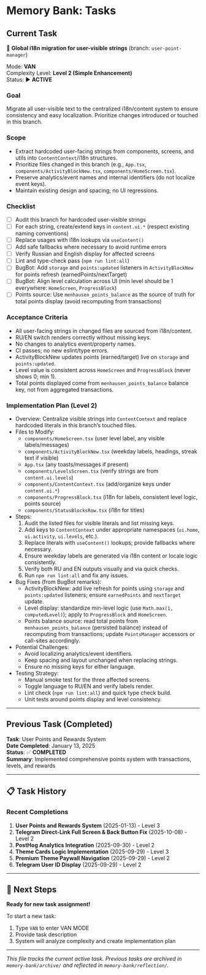 # Memory Bank: Tasks

## Current Task
🎯 **Global i18n migration for user-visible strings** (branch: `user-point-manager`)

Mode: **VAN**  
Complexity Level: **Level 2 (Simple Enhancement)**  
Status: ▶️ **ACTIVE**

### Goal
Migrate all user-visible text to the centralized i18n/content system to ensure consistency and easy localization. Prioritize changes introduced or touched in this branch.

### Scope
- Extract hardcoded user-facing strings from components, screens, and utils into `ContentContext`/i18n structures.
- Prioritize files changed in this branch (e.g., `App.tsx`, `components/ActivityBlockNew.tsx`, `components/HomeScreen.tsx`).
- Preserve analytics/event names and internal identifiers (do not localize event keys).
- Maintain existing design and spacing; no UI regressions.

### Checklist
- [ ] Audit this branch for hardcoded user-visible strings
- [ ] For each string, create/extend keys in `content.ui.*` (respect existing naming conventions)
- [ ] Replace usages with i18n lookups via `useContent()`
- [ ] Add safe fallbacks where necessary to avoid runtime errors
- [ ] Verify Russian and English display for affected screens
- [ ] Lint and type-check pass (`npm run lint:all`)
- [ ] BugBot: Add `storage` and `points:updated` listeners in `ActivityBlockNew` for points refresh (earnedPoints/nextTarget)
- [ ] BugBot: Align level calculation across UI (min level should be 1 everywhere: `HomeScreen`, `ProgressBlock`)
- [ ] Points source: Use `menhausen_points_balance` as the source of truth for total points display (avoid recomputing from transactions)

### Acceptance Criteria
- All user-facing strings in changed files are sourced from i18n/content.
- RU/EN switch renders correctly without missing keys.
- No changes to analytics event/property names.
- CI passes; no new eslint/type errors.
- ActivityBlockNew updates points (earned/target) live on `storage` and `points:updated`.
- Level value is consistent across `HomeScreen` and `ProgressBlock` (never shows 0; min 1).
- Total points displayed come from `menhausen_points_balance` balance key, not from aggregated transactions.

### Implementation Plan (Level 2)

- Overview: Centralize visible strings into `ContentContext` and replace hardcoded literals in this branch’s touched files.
- Files to Modify:
  - `components/HomeScreen.tsx` (user level label, any visible labels/messages)
  - `components/ActivityBlockNew.tsx` (weekday labels, headings, streak text if visible)
  - `App.tsx` (any toasts/messages if present)
  - `components/LevelsScreen.tsx` (verify strings are from `content.ui.levels`)
  - `components/ContentContext.tsx` (add/organize keys under `content.ui.*`)
  - `components/ProgressBlock.tsx` (i18n for labels, consistent level logic, points source)
  - `components/StatusBlocksRow.tsx` (i18n for titles)
- Steps:
  1) Audit the listed files for visible literals and list missing keys.
  2) Add keys to `ContentContext` under appropriate namespaces (`ui.home`, `ui.activity`, `ui.levels`, etc.).
  3) Replace literals with `useContent()` lookups; provide fallbacks where necessary.
  4) Ensure weekday labels are generated via i18n content or locale logic consistently.
  5) Verify both RU and EN outputs visually and via quick checks.
  6) Run `npm run lint:all` and fix any issues.
- Bug Fixes (from BugBot remarks):
  - ActivityBlockNew: add live refresh for points using `storage` and `points:updated` listeners; ensure `earnedPoints` and `nextTarget` update.
  - Level display: standardize min-level logic (use `Math.max(1, computedLevel)`); apply to `ProgressBlock` and `HomeScreen`.
  - Points balance source: read total points from `menhausen_points_balance` (persisted balance) instead of recomputing from transactions; update `PointsManager` accessors or call-sites accordingly.
- Potential Challenges:
  - Avoid localizing analytics/event identifiers.
  - Keep spacing and layout unchanged when replacing strings.
  - Ensure no missing keys for either language.
- Testing Strategy:
  - Manual smoke test for the three affected screens.
  - Toggle language to RU/EN and verify labels render.
  - Lint check (`npm run lint:all`) and quick type check build.
  - Unit tests around points display and level consistency.

---

## Previous Task (Completed)
**Task**: User Points and Rewards System  
**Date Completed**: January 13, 2025  
**Status**: ✅ **COMPLETED**  
**Summary**: Implemented comprehensive points system with transactions, levels, and rewards

---

## 📋 **Task History**

### Recent Completions
1. **User Points and Rewards System** (2025-01-13) - Level 3
2. **Telegram Direct-Link Full Screen & Back Button Fix** (2025-10-08) - Level 2
3. **PostHog Analytics Integration** (2025-09-30) - Level 2
4. **Theme Cards Logic Implementation** (2025-09-29) - Level 3
5. **Premium Theme Paywall Navigation** (2025-09-29) - Level 2
6. **Telegram User ID Display** (2025-09-29) - Level 2

---

## 🎯 **Next Steps**

**Ready for new task assignment!**

To start a new task:
1. Type `VAN` to enter VAN MODE
2. Provide task description
3. System will analyze complexity and create implementation plan

---

*This file tracks the current active task. Previous tasks are archived in `memory-bank/archive/` and reflected in `memory-bank/reflection/`.*